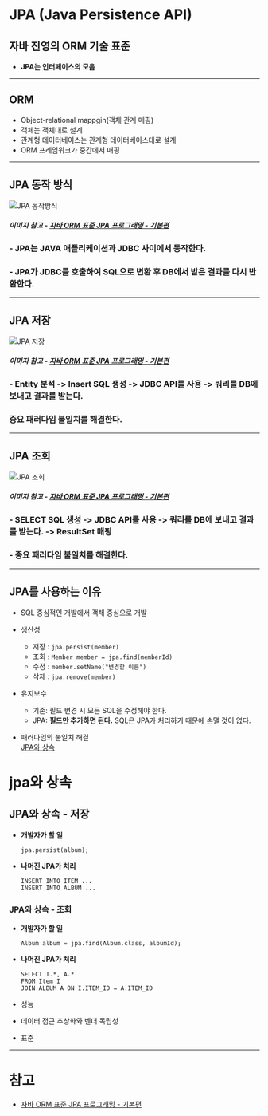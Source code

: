 # JPA (Java Persistence API)

## 자바 진영의 **ORM** 기술 표준

- **JPA는 인터페이스의 모음**

---

## ORM

- Object-relational mappgin(객체 관계 매핑)
- 객체는 객체대로 설계
- 관계형 데이터베이스는 관계형 데이터베이스대로 설계
- ORM 프레임워크가 중간에서 매핑

---

## JPA 동작 방식

![JPA 동작방식](https://user-images.githubusercontent.com/90185805/150646678-9d36714c-c5bb-4a60-b496-d4a6f9f7ed13.png)

##### 이미지 참고 - [자바 ORM 표준 JPA 프로그래밍 - 기본편](https://www.inflearn.com/course/ORM-JPA-Basic/lecture/21683?tab=curriculum&volume=1.00&quality=auto)

### - JPA는 JAVA 애플리케이션과 JDBC 사이에서 동작한다.

### - JPA가 JDBC를 호출하여 SQL으로 변환 후 DB에서 받은 결과를 다시 반환한다.

---

## JPA 저장

![JPA 저장](https://user-images.githubusercontent.com/90185805/150647002-a0a41959-8640-4a55-8e96-e2086d2be600.png)

##### 이미지 참고 - [자바 ORM 표준 JPA 프로그래밍 - 기본편](https://www.inflearn.com/course/ORM-JPA-Basic/lecture/21683?tab=curriculum&volume=1.00&quality=auto)

### - Entity 분석 -> Insert SQL 생성 -> JDBC API를 사용 -> 쿼리를 DB에 보내고 결과를 받는다.

### **중요** 패러다임 불일치를 해결한다.

---

## JPA 조회

![JPA 조회](https://user-images.githubusercontent.com/90185805/150647181-cbc40cfd-7823-4ea1-a064-a9f1524ec6f8.png)

##### 이미지 참고 - [자바 ORM 표준 JPA 프로그래밍 - 기본편](https://www.inflearn.com/course/ORM-JPA-Basic/lecture/21683?tab=curriculum&volume=1.00&quality=auto)

### - SELECT SQL 생성 -> JDBC API를 사용 -> 쿼리를 DB에 보내고 결과를 받는다. -> ResultSet 매핑

### - **중요** 패러다임 불일치를 해결한다.

---

## JPA를 사용하는 이유

- SQL 중심적인 개발에서 객체 중심으로 개발

- 생산성
  - 저장 : `jpa.persist(member)`
  - 조회 : `Member member = jpa.find(memberId)`
  - 수정 : `member.setName("변경할 이름")`
  - 삭제 : `jpa.remove(member)`
- 유지보수

  - 기존: 필드 변경 시 모든 SQL을 수정해야 한다.
  - JPA: **필드만 추가하면 된다.** SQL은 JPA가 처리하기 때문에 손댈 것이 없다.

- 패러다임의 불일치 해결  
  [JPA와 상속](#jpa와-상속)

# jpa와 상속

## JPA와 상속 - 저장

- **개발자가 할 일**

  ```
  jpa.persist(album);
  ```

- **나머진 JPA가 처리**
  ```
  INSERT INTO ITEM ...
  INSERT INTO ALBUM ...
  ```

### JPA와 상속 - 조회

- **개발자가 할 일**

  ```
  Album album = jpa.find(Album.class, albumId);
  ```

- **나머진 JPA가 처리**

  ```
  SELECT I.*, A.*
  FROM Item I
  JOIN ALBUM A ON I.ITEM_ID = A.ITEM_ID
  ```

- 성능
- 데이터 접근 추상화와 벤더 독립성
- 표준

---

# 참고

- [자바 ORM 표준 JPA 프로그래밍 - 기본편](https://www.inflearn.com/course/ORM-JPA-Basic/lecture/21683?tab=curriculum&volume=1.00&quality=auto)

